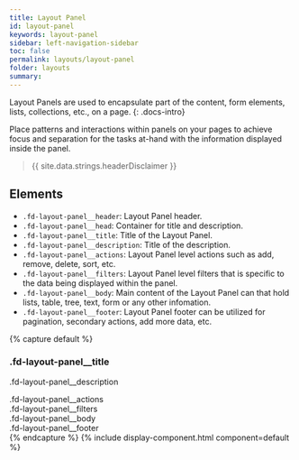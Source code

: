 ```yaml
---
title: Layout Panel
id: layout-panel
keywords: layout-panel
sidebar: left-navigation-sidebar
toc: false
permalink: layouts/layout-panel
folder: layouts
summary:
---
```

Layout Panels are used to encapsulate part of the content, form elements, lists, collections, etc., on a page.
{: .docs-intro}

Place patterns and interactions within panels on your pages to achieve focus and separation for the tasks at-hand with the information displayed inside the panel.

> {{ site.data.strings.headerDisclaimer }}

## Elements
- `.fd-layout-panel__header`: Layout Panel header.
- `.fd-layout-panel__head`: Container for title and description.
- `.fd-layout-panel__title`: Title of the Layout Panel.
- `.fd-layout-panel__description`: Title of the description.
- `.fd-layout-panel__actions`: Layout Panel level actions such as add, remove, delete, sort, etc.
- `.fd-layout-panel__filters`: Layout Panel level filters that is specific to the data being displayed within the panel.
- `.fd-layout-panel__body`: Main content of the Layout Panel can that hold lists, table, tree, text, form or any other infomation.
- `.fd-layout-panel__footer`: Layout Panel footer can be utilized for pagination, secondary actions, add more data, etc.

{% capture default %}
<div class="fd-layout-panel">
    <div class="fd-layout-panel__header">
        <div class="fd-layout-panel__head">
            <h3 class="fd-layout-panel__title">
                .fd-layout-panel__title
            </h3>
            <p class="fd-layout-panel__description">
                .fd-layout-panel__description
            </p>
        </div>
        <div class="fd-layout-panel__actions">
            .fd-layout-panel__actions
        </div>
    </div>
    <div class="fd-layout-panel__filters" id="">
        .fd-layout-panel__filters
    </div>
    <div class="fd-layout-panel__body">
        .fd-layout-panel__body
    </div>
    <div class="fd-layout-panel__footer">
        .fd-layout-panel__footer
    </div>
</div>
{% endcapture %}
{% include display-component.html component=default %}

<br/>

